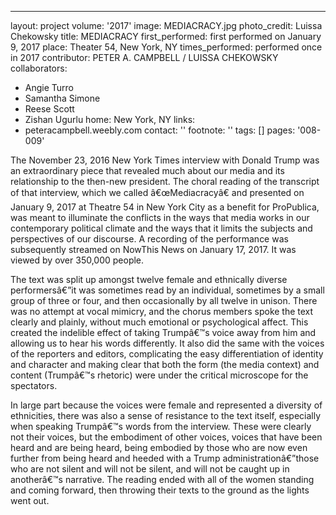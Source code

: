 ---
layout: project
volume: '2017'
image: MEDIACRACY.jpg
photo_credit: Luissa Chekowsky
title: MEDIACRACY
first_performed: first performed on January 9, 2017
place: Theater 54, New York, NY
times_performed: performed once in 2017
contributor: PETER A. CAMPBELL / LUISSA CHEKOWSKY
collaborators:
- Angie Turro
- Samantha Simone
- Reese Scott
- Zishan Ugurlu
home: New York, NY
links:
- peteracampbell.weebly.com
contact: ''
footnote: ''
tags: []
pages: '008-009'



The November 23, 2016 New York Times interview with Donald Trump was an extraordinary piece that revealed much about our media and its relationship to the then-new president. The choral reading of the transcript of that interview, which we called â€œMediacracyâ€ and presented on January 9, 2017 at Theatre 54 in New York City as a benefit for ProPublica, was meant to illuminate the conflicts in the ways that media works in our contemporary political climate and the ways that it limits the subjects and perspectives of our discourse. A recording of the performance was subsequently streamed on NowThis News on January 17, 2017. It was viewed by over 350,000 people.

The text was split up amongst twelve female and ethnically diverse performersâ€”it was sometimes read by an individual, sometimes by a small group of three or four, and then occasionally by all twelve in unison. There was no attempt at vocal mimicry, and the chorus members spoke the text clearly and plainly, without much emotional or psychological affect. This created the indelible effect of taking Trumpâ€™s voice away from him and allowing us to hear his words differently. It also did the same with the voices of the reporters and editors, complicating the easy differentiation of identity and character and making clear that both the form (the media context) and content (Trumpâ€™s rhetoric) were under the critical microscope for the spectators.

In large part because the voices were female and represented a diversity of ethnicities, there was also a sense of resistance to the text itself, especially when speaking Trumpâ€™s words from the interview. These were clearly not their voices, but the embodiment of other voices, voices that have been heard and are being heard, being embodied by those who are now even further from being heard and heeded with a Trump administrationâ€”those who are not silent and will not be silent, and will not be caught up in anotherâ€™s narrative. The reading ended with all of the women standing and coming forward, then throwing their texts to the ground as the lights went out.
